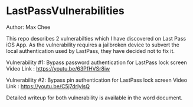 # LastPassVulnerabilities

Author: Max Chee

This repo describes 2 vulnerabilties which I have discovered on Last Pass iOS App. As the vulnerability requires a jailbroken device to subvert the local authentication used by LastPass, they have decided not to fix it.

Vulnerability #1: Bypass password authentication for LastPass lock screen Video Link : https://youtu.be/63PfHVSr8iw

Vulnerability #2: Bypass pin authentication for LastPass lock screen Video Link : https://youtu.be/C5j7drIylsQ

Detailed writeup for both vulnerability is available in the word document.
